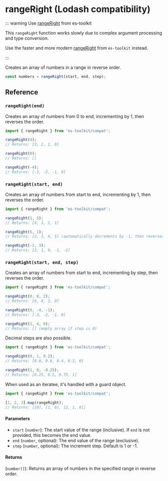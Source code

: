 # rangeRight (Lodash compatibility)

::: warning Use [rangeRight](../../math/rangeRight.md) from es-toolkit

This `rangeRight` function works slowly due to complex argument processing and type conversion.

Use the faster and more modern [rangeRight](../../math/rangeRight.md) from `es-toolkit` instead.

:::

Creates an array of numbers in a range in reverse order.

```typescript
const numbers = rangeRight(start, end, step);
```

## Reference

### `rangeRight(end)`

Creates an array of numbers from 0 to end, incrementing by 1, then reverses the order.

```typescript
import { rangeRight } from 'es-toolkit/compat';

rangeRight(4);
// Returns: [3, 2, 1, 0]

rangeRight(0);
// Returns: []

rangeRight(-4);
// Returns: [-3, -2, -1, 0]
```

### `rangeRight(start, end)`

Creates an array of numbers from start to end, incrementing by 1, then reverses the order.

```typescript
import { rangeRight } from 'es-toolkit/compat';

rangeRight(1, 5);
// Returns: [4, 3, 2, 1]

rangeRight(5, 1);
// Returns: [2, 3, 4, 5] (automatically decrements by -1, then reverses)

rangeRight(-2, 3);
// Returns: [2, 1, 0, -1, -2]
```

### `rangeRight(start, end, step)`

Creates an array of numbers from start to end, incrementing by step, then reverses the order.

```typescript
import { rangeRight } from 'es-toolkit/compat';

rangeRight(0, 8, 2);
// Returns: [6, 4, 2, 0]

rangeRight(0, -4, -1);
// Returns: [-3, -2, -1, 0]

rangeRight(1, 4, 0);
// Returns: [] (empty array if step is 0)
```

Decimal steps are also possible.

```typescript
import { rangeRight } from 'es-toolkit/compat';

rangeRight(0, 1, 0.2);
// Returns: [0.8, 0.6, 0.4, 0.2, 0]

rangeRight(1, 0, -0.25);
// Returns: [0.25, 0.5, 0.75, 1]
```

When used as an iteratee, it's handled with a guard object.

```typescript
import { rangeRight } from 'es-toolkit/compat';

[1, 2, 3].map(rangeRight);
// Returns: [[0], [1, 0], [2, 1, 0]]
```

#### Parameters

- `start` (`number`): The start value of the range (inclusive). If `end` is not provided, this becomes the end value.
- `end` (`number`, optional): The end value of the range (exclusive).
- `step` (`number`, optional): The increment step. Default is 1 or -1.

#### Returns

(`number[]`): Returns an array of numbers in the specified range in reverse order.
